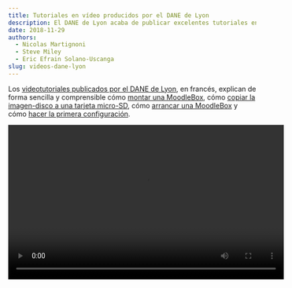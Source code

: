 ```yaml
---
title: Tutoriales en vídeo producidos por el DANE de Lyon
description: El DANE de Lyon acaba de publicar excelentes tutoriales en vídeo en francés sobre MoodleBox.
date: 2018-11-29
authors:
  - Nicolas Martignoni
  - Steve Miley
  - Eric Efrain Solano-Uscanga
slug: videos-dane-lyon
---
```


Los [videotutoriales publicados por el DANE de Lyon][1], en francés, explican de forma sencilla y comprensible cómo [montar una MoodleBox][2], cómo [copiar la imagen-disco a una tarjeta micro-SD][3], cómo [arrancar una MoodleBox][4] y cómo [hacer la primera configuración][5].

<video width="560" height="315" controls>
  <source src="/img/media/MoodleBox-assemble-1080p.mp4" type="video/mp4">
Su navegador no soporta la etiqueta de vídeo.
</video>

 [1]: https://tube.ac-lyon.fr/video-channels/moodlebox/videos
 [2]: https://tube.ac-lyon.fr/videos/watch/510b6103-b408-4229-8e4b-1511dfda7498
 [3]: https://tube.ac-lyon.fr/videos/watch/589577bf-4533-4b8d-b568-7fed141e8c82
 [4]: https://tube.ac-lyon.fr/videos/watch/a2eb794c-655c-4fac-bb37-27a37307ad1f
 [5]: https://tube.ac-lyon.fr/videos/watch/dbca7521-4d9c-4cfc-889d-f3ca7c422e7e
